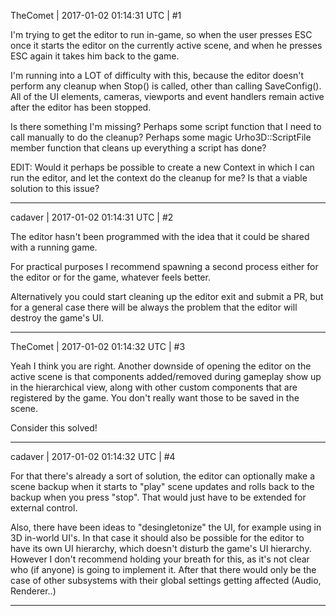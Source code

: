 TheComet | 2017-01-02 01:14:31 UTC | #1

I'm trying to get the editor to run in-game, so when the user presses ESC once it starts the editor on the currently active scene, and when he presses ESC again it takes him back to the game.

I'm running into a LOT of difficulty with this, because the editor doesn't perform any cleanup when Stop() is called, other than calling SaveConfig(). All of the UI elements, cameras, viewports and event handlers remain active after the editor has been stopped.

Is there something I'm missing? Perhaps some script function that I need to call manually to do the cleanup? Perhaps some magic Urho3D::ScriptFile member function that cleans up everything a script has done?

EDIT: Would it perhaps be possible to create a new Context in which I can run the editor, and let the context do the cleanup for me? Is that a viable solution to this issue?

-------------------------

cadaver | 2017-01-02 01:14:31 UTC | #2

The editor hasn't been programmed with the idea that it could be shared with a running game. 

For practical purposes I recommend spawning a second process either for the editor or for the game, whatever feels better.

Alternatively you could start cleaning up the editor exit and submit a PR, but for a general case there will be always the problem that the editor will destroy the game's UI.

-------------------------

TheComet | 2017-01-02 01:14:32 UTC | #3

Yeah I think you are right. Another downside of opening the editor on the active scene is that components added/removed during gameplay show up in the hierarchical view, along with other custom components that are registered by the game. You don't really want those to be saved in the scene.

Consider this solved!

-------------------------

cadaver | 2017-01-02 01:14:32 UTC | #4

For that there's already a sort of solution, the editor can optionally make a scene backup when it starts to "play" scene updates and rolls back to the backup when you press "stop". That would just have to be extended for external control.

Also, there have been ideas to "desingletonize" the UI, for example using in 3D in-world UI's. In that case it should also be possible for the editor to have its own UI hierarchy, which doesn't disturb the game's UI hierarchy. However I don't recommend holding your breath for this, as it's not clear who (if anyone) is going to implement it. After that there would only be the case of other subsystems with their global settings getting affected (Audio, Renderer..)

-------------------------

